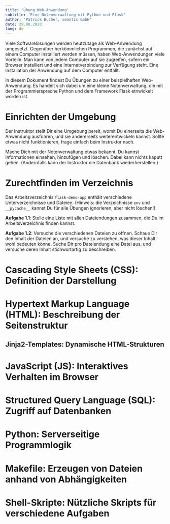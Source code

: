 ```yaml
---
title: 'Übung Web-Anwendung'
subtitle: 'Eine Notenverwaltung mit Python und Flask'
author: 'Patrick Bucher, seantis GmbH'
date: 29.08.2020
lang: de
---
```


Viele Softwarelösungen werden heutzutage als Web-Anwendung umgesetzt. Gegenüber
herkömmlichen Programmen, die zunächst auf einem Computer installiert werden
müssen, haben Web-Anwendungen viele Vorteile. Man kann von jedem Computer auf
sie zugreifen, sofern ein Browser installiert und eine Internetverbindung zur
Verfügung steht. Eine Installation der Anwendung auf dem Computer entfällt.

In diesem Dokument findest Du Übungen zu einer beispielhaften Web-Anwendung. Es
handelt sich dabei um eine kleine Notenverwaltung, die mit der
Programmiersprache Python und dem Framework Flask etnwickelt worden ist.

# Einrichten der Umgebung

Der Instruktor stellt Dir eine Umgebung bereit, womit Du einerseits die
Web-Anwendung ausführen, und sie andererseits weiterentwickeln kannst. Sollte
etwas nicht funktionieren, frage einfach beim Instruktor nach.

Mache Dich mit der Notenverwaltung etwas bekannt. Du kannst Informationen
einsehen, hinzufügen und löschen. Dabei kann nichts kaputt gehen. (Andernfalls
kann der Instruktor die Datenbank wiederherstellen.)

# Zurechtfinden im Verzeichnis

Das Arbeitsverzeichnis `flask-demo-app` enthält verschiedene Unterverzeichnisse
und Dateien. (Hinweis: die Verzeichnisse `env` und `__pycache__` kannst Du für
alle Übungen ignorieren, aber nicht löschen!)

**Aufgabe 1.1**: Stelle eine Liste mit allen Dateiendungen zusammen, die Du im
Arbeitsverzeichnis finden kannst.

**Aufgabe 1.2**: Versuche die verschiedenen Dateien zu öffnen. Schaue Dir den
Inhalt der Dateien an, und versuche zu verstehen, was dieser Inhalt wohl
bedeuten könne. Suche Dir pro Dateiendung eine Datei aus, und versuche deren
Inhalt stichwortartig zu beschreiben.

# Cascading Style Sheets (CSS): Definition der Darstellung

# Hypertext Markup Language (HTML): Beschreibung der Seitenstruktur

## Jinja2-Templates: Dynamische HTML-Strukturen

# JavaScript (JS): Interaktives Verhalten im Browser

# Structured Query Language (SQL): Zugriff auf Datenbanken

# Python: Serverseitige Programmlogik

# Makefile: Erzeugen von Dateien anhand von Abhängigkeiten

# Shell-Skripte: Nützliche Skripts für verschiedene Aufgaben
